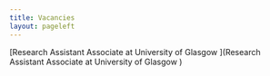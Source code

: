 ```yaml
---
title: Vacancies
layout: pageleft
---
```




<p class="card-footer-item " markdown=1>
[Research Assistant Associate at University of Glasgow
](Research Assistant Associate at University of Glasgow
) 
<p>




